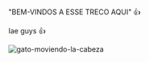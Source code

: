 "BEM-VINDOS A ESSE TRECO AQUI" 👍

Iae guys 👍

![gato-moviendo-la-cabeza](https://github.com/zaztejed/zaztejed/assets/133368886/f811b0d0-4e63-422f-a690-3a48ab26ad28)
